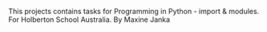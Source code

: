 This projects contains tasks for Programming in Python - import & modules. For Holberton School Australia. By Maxine Janka
